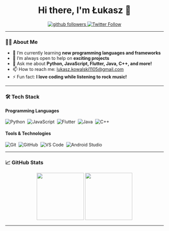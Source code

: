 <h1 align="center">Hi there, I'm Łukasz 👋</h1>

<p align="center">
  <a href="https://github.com/KoVaL05">
    <img src="https://img.shields.io/github/followers/KoVaL05?label=Follow&style=social" alt="github followers">
  </a>
  <a href="https://x.com/KoVVaL____">
    <img src="https://img.shields.io/twitter/follow/KoVVaL____?style=social" alt="Twitter Follow">
  </a>
</p>

---

### 🧑‍💻 About Me

- 🌱 I’m currently learning **new programming languages and frameworks**
- 👯 I’m always open to help on **exciting projects**
- 💬 Ask me about **Python, JavaScript, Flutter, Java, C++, and more!**
- 📫 How to reach me: [lukasz.kowalski1105@gmail.com](mailto:lukasz.kowalski1105@gmail.com)
- ⚡ Fun fact: **I love coding while listening to rock music!**

---

### 🛠️ Tech Stack

#### Programming Languages
![Python](https://img.shields.io/badge/-Python-05122A?style=flat&logo=python)&nbsp;
![JavaScript](https://img.shields.io/badge/-JavaScript-05122A?style=flat&logo=javascript)&nbsp;
![Flutter](https://img.shields.io/badge/-Flutter-05122A?style=flat&logo=flutter)&nbsp;
![Java](https://img.shields.io/badge/-Java-05122A?style=flat&logo=java&logoColor=white)&nbsp;
![C++](https://img.shields.io/badge/-C++-05122A?style=flat&logo=cplusplus&logoColor=00599C)&nbsp;

#### Tools & Technologies
![Git](https://img.shields.io/badge/-Git-05122A?style=flat&logo=git)&nbsp;
![GitHub](https://img.shields.io/badge/-GitHub-05122A?style=flat&logo=github)&nbsp;
![VS Code](https://img.shields.io/badge/-VS%20Code-05122A?style=flat&logo=visual-studio-code&logoColor=007ACC)&nbsp;
![Android Studio](https://img.shields.io/badge/-Android%20Studio-05122A?style=flat&logo=android-studio&logoColor=3DDC84)&nbsp;

---

### 📈 GitHub Stats

<p align="center">
  <img height="150em" src="https://github-readme-stats.vercel.app/api?username=KoVaL05&show_icons=true&hide_border=true&&count_private=true&include_all_commits=true" />
  <img height="150em" src="https://github-readme-stats.vercel.app/api/top-langs/?username=KoVaL05&exclude_repo=your-repo-1&hide=Jupyter%20Notebook&show_icons=true&hide_border=true&layout=compact&langs_count=8"/>
</p>

---

<p align="center">
  <img src="https://komarev.com/ghpvc/?username=KoVaL05&style=flat-square&color=blue" alt=""/>
</p>
